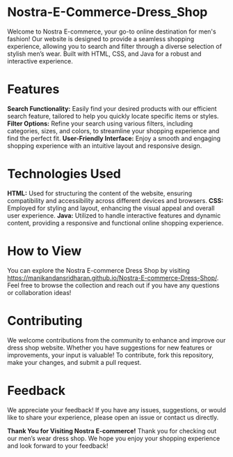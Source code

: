 # Nostra-E-Commerce-Dress_Shop
Welcome to Nostra E-commerce, your go-to online destination for men's fashion! Our website is designed to provide a seamless shopping experience, allowing you to search and filter through a diverse selection of stylish men’s wear. Built with HTML, CSS, and Java for a robust and interactive experience.

# Features
**Search Functionality:** Easily find your desired products with our efficient search feature, tailored to help you quickly locate specific items or styles.
**Filter Options:** Refine your search using various filters, including categories, sizes, and colors, to streamline your shopping experience and find the perfect fit.
**User-Friendly Interface:** Enjoy a smooth and engaging shopping experience with an intuitive layout and responsive design.

# Technologies Used
**HTML:** Used for structuring the content of the website, ensuring compatibility and accessibility across different devices and browsers.
**CSS:** Employed for styling and layout, enhancing the visual appeal and overall user experience.
**Java:** Utilized to handle interactive features and dynamic content, providing a responsive and functional online shopping experience.

# How to View
You can explore the Nostra E-commerce Dress Shop by visiting https://manikandansridharan.github.io/Nostra-E-commerce-Dress-Shop/. Feel free to browse the collection and reach out if you have any questions or collaboration ideas!

# Contributing
We welcome contributions from the community to enhance and improve our dress shop website. Whether you have suggestions for new features or improvements, your input is valuable! To contribute, fork this repository, make your changes, and submit a pull request.

# Feedback
We appreciate your feedback! If you have any issues, suggestions, or would like to share your experience, please open an issue or contact us directly.

**Thank You for Visiting Nostra E-commerce!**
Thank you for checking out our men’s wear dress shop. We hope you enjoy your shopping experience and look forward to your feedback!

